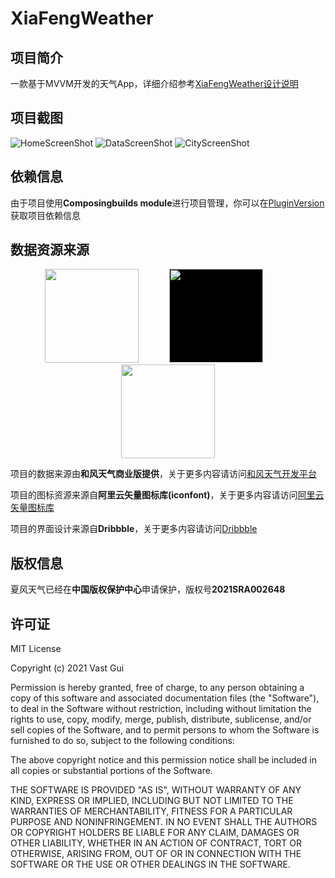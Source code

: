 # XiaFengWeather

## 项目简介

一款基于MVVM开发的天气App，详细介绍参考[XiaFengWeather设计说明](https://github.com/SakurajimaMaii/XiaFengWeather/blob/master/doc/%E5%A4%8F%E9%A3%8E%E5%A4%A9%E6%B0%94%E8%BD%AF%E4%BB%B6V1.0%E8%AF%B4%E6%98%8E%E4%B9%A6.pdf)

## 项目截图

![HomeScreenShot](https://github.com/SakurajimaMaii/XiaFengWeather/tree/master/img/HomeScreenShot.jpg)
![DataScreenShot](https://github.com/SakurajimaMaii/XiaFengWeather/tree/master/img/DataScreenShot.jpg)
![CityScreenShot](https://github.com/SakurajimaMaii/XiaFengWeather/tree/master/img/CityScreenShot.jpg)

## 依赖信息

由于项目使用**Composingbuilds module**进行项目管理，你可以在[PluginVersion](https://github.com/SakurajimaMaii/PluginVersion)获取项目依赖信息

## 数据资源来源

<figure class="third" align=center>
    <img src="https://dev.qweather.com/assets/images/logo-s-dark.png" style="width:150px">
    <img src="https://img.alicdn.com/imgextra/i2/O1CN01FF1t1g1Q3PDWpSm4b_!!6000000001920-55-tps-508-135.svg" style="background:#000;width:150px;height:150px;margin-left:45px;margin-right:45px">
    <img src="https://encrypted-tbn0.gstatic.com/images?q=tbn:ANd9GcRIo6IfjnwIfwsAdTNTKV8eLFMDAzssoKWmBA&usqp=CAU" style="width:150px">
</figure>

项目的数据来源由**和风天气商业版提供**，关于更多内容请访问[和风天气开发平台](https://dev.qweather.com/)

项目的图标资源来源自**阿里云矢量图标库(iconfont)**，关于更多内容请访问[阿里云矢量图标库](https://www.iconfont.cn)

项目的界面设计来源自**Dribbble**，关于更多内容请访问[Dribbble](https://dribbble.com/)

## 版权信息

夏风天气已经在**中国版权保护中心**申请保护，版权号**2021SRA002648**

## 许可证

MIT License

Copyright (c) 2021 Vast Gui

Permission is hereby granted, free of charge, to any person obtaining a copy
of this software and associated documentation files (the "Software"), to deal
in the Software without restriction, including without limitation the rights
to use, copy, modify, merge, publish, distribute, sublicense, and/or sell
copies of the Software, and to permit persons to whom the Software is
furnished to do so, subject to the following conditions:

The above copyright notice and this permission notice shall be included in all
copies or substantial portions of the Software.

THE SOFTWARE IS PROVIDED "AS IS", WITHOUT WARRANTY OF ANY KIND, EXPRESS OR
IMPLIED, INCLUDING BUT NOT LIMITED TO THE WARRANTIES OF MERCHANTABILITY,
FITNESS FOR A PARTICULAR PURPOSE AND NONINFRINGEMENT. IN NO EVENT SHALL THE
AUTHORS OR COPYRIGHT HOLDERS BE LIABLE FOR ANY CLAIM, DAMAGES OR OTHER
LIABILITY, WHETHER IN AN ACTION OF CONTRACT, TORT OR OTHERWISE, ARISING FROM,
OUT OF OR IN CONNECTION WITH THE SOFTWARE OR THE USE OR OTHER DEALINGS IN THE
SOFTWARE.